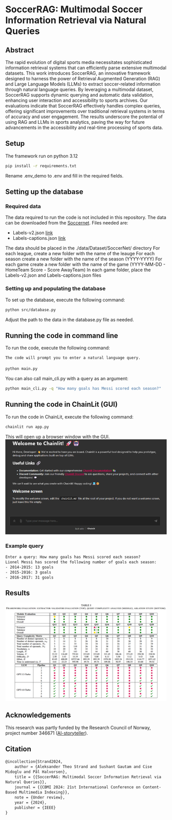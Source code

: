 # SoccerRAG: Multimodal Soccer Information Retrieval via Natural Queries

## Abstract
The rapid evolution of digital sports media necessitates sophisticated information retrieval systems that can efficiently parse extensive multimodal datasets. This work introduces SoccerRAG, an innovative framework designed to harness the power of Retrieval Augmented Generation (RAG) and Large Language Models (LLMs) to extract soccer-related information through natural language queries. By leveraging a multimodal dataset, SoccerRAG supports dynamic querying and automatic data validation, enhancing user interaction and accessibility to sports archives. Our evaluations indicate that SoccerRAG effectively handles complex queries, offering significant improvements over traditional retrieval systems in terms of accuracy and user engagement. The results underscore the potential of using RAG and LLMs in sports analytics, paving the way for future advancements in the accessibility and real-time processing of sports data.

## Setup
The framework run on python 3.12
````bash
pip install -r requirements.txt
````
Rename .env_demo to .env and fill in the required fields.

## Setting up the database

### Required data
The data required to run the code is not included in this repository. 
The data can be downloaded from the [Soccernet](https://www.soccer-net.org/data).
Files needed are:
* Labels-v2.json [link](https://www.soccer-net.org/data#h.5klq86rmgt96)
* Labels-captions.json [link](https://www.soccer-net.org/data#h.ccybjenq8od4)

The data should be placed in the ./data/Dataset/SoccerNet/ directory
For each league, create a new folder with the name of the leauge
For each season create a new folder with the name of the season (YYYY-YYYY)
For each game create a new folder with the name of the game (YYYY-MM-DD - HomeTeam Score - Score AwayTeam)
In each game folder, place the Labels-v2.json and Labels-captions.json files

### Setting up and populating the database
To set up the database, execute the following command:
````bash
python src/database.py
````
Adjust the path to the data in the database.py file as needed.

## Running the code in command line
To run the code, execute the following command:
````bash
The code will prompt you to enter a natural language query.

python main.py
````
You can also call main_cli.py with a query as an argument:
````bash
python main_cli.py -q "How many goals has Messi scored each season?"
````

## Running the code in ChainLit (GUI)
To run the code in ChainLit, execute the following command:
````bash
chainlit run app.py
````
This will open up a browser window with the GUI. 
![ChainLit](media/chainlit.png)

### Example query
````angular2html
Enter a query: How many goals has Messi scored each season?
Lionel Messi has scored the following number of goals each season:
- 2014-2015: 13 goals
- 2015-2016: 3 goals
- 2016-2017: 31 goals
````


## Results
![result-table.png](media%2Fresult-table.png)

## Acknowledgements
This research was partly funded by the Research Council of Norway, project number 346671 ([AI-storyteller](https://prosjektbanken.forskningsradet.no/project/FORISS/346671)). 

## Citation
```
@incollection{Strand2024,
    author = {Aleksander Theo Strand and Sushant Gautam and Cise Midoglu and Pål Halvorsen},
    title = {{SoccerRAG: Multimodal Soccer Information Retrieval via Natural Queries}},
    journal = {{CBMI 2024: 21st International Conference on Content-Based Multimedia Indexing}},
    note = {Under review},
    year = {2024},
    publisher = {IEEE}
}
```
